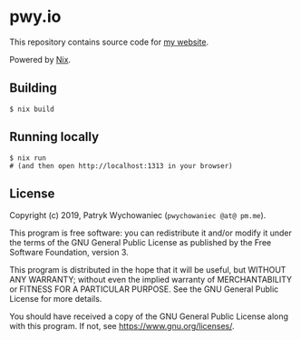 # pwy.io

This repository contains source code for [my website](https://pwy.io).

Powered by [Nix](https://nixos.org/).

## Building

```shell
$ nix build
```

## Running locally

```shell
$ nix run
# (and then open http://localhost:1313 in your browser)
```

## License

Copyright (c) 2019, Patryk Wychowaniec (`pwychowaniec @at@ pm.me`).

This program is free software: you can redistribute it and/or modify it under
the terms of the GNU General Public License as published by the Free Software
Foundation, version 3.

This program is distributed in the hope that it will be useful, but WITHOUT ANY
WARRANTY; without even the implied warranty of MERCHANTABILITY or FITNESS FOR A
PARTICULAR PURPOSE. See the GNU General Public License for more details.

You should have received a copy of the GNU General Public License along with
this program. If not, see <https://www.gnu.org/licenses/>. 
